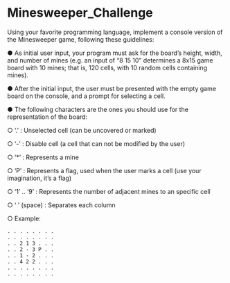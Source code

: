 # Minesweeper_Challenge
Using your favorite programming language, implement a console version of the
Minesweeper game, following these guidelines:

● As initial user input, your program must ask for the board’s height, width, and number
of mines (e.g. an input of “8 15 10” determines a 8x15 game board with 10 mines;
that is, 120 cells, with 10 random cells containing mines).

● After the initial input, the user must be presented with the empty game board on the
console, and a prompt for selecting a cell.

● The following characters are the ones you should use for the representation of the
board:

○ ‘.’ : Unselected cell (can be uncovered or marked)

○ ‘-’ : Disable cell (a cell that can not be modified by the user)

○ ‘*’ : Represents a mine

○ ‘P’ : Represents a flag, used when the user marks a cell (use your
imagination, it’s a flag)

○ ‘1’ .. ‘9’ : Represents the number of adjacent mines to an specific cell

○ ‘ ’ (space) : Separates each column

○ Example:

    . . . . . . . .
    . . . . . . . .
    . . 2 1 3 . . .
    . . 2 - 3 P . .
    . . 1 - 2 . . .
    . . 4 2 2 . . .
    . . . . . . . .
    . . . . . . . .
